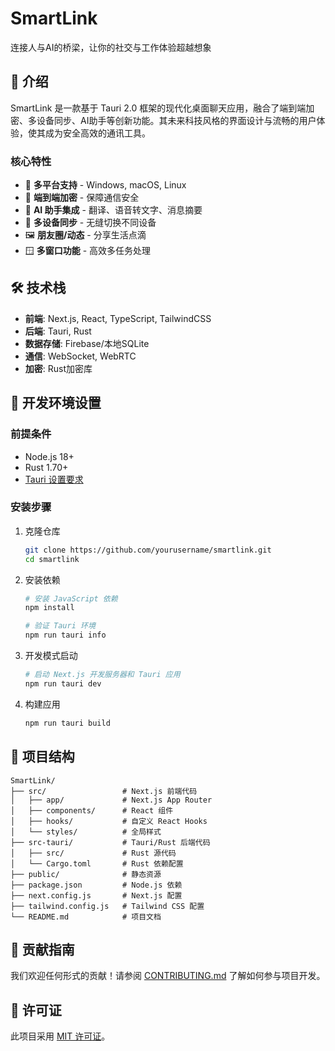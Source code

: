 # SmartLink

连接人与AI的桥梁，让你的社交与工作体验超越想象

## 🚀 介绍

SmartLink 是一款基于 Tauri 2.0 框架的现代化桌面聊天应用，融合了端到端加密、多设备同步、AI助手等创新功能。其未来科技风格的界面设计与流畅的用户体验，使其成为安全高效的通讯工具。

### 核心特性

- 📱 **多平台支持** - Windows, macOS, Linux
- 🔐 **端到端加密** - 保障通信安全
- 🤖 **AI 助手集成** - 翻译、语音转文字、消息摘要
- 🔄 **多设备同步** - 无缝切换不同设备
- 🖼 **朋友圈/动态** - 分享生活点滴
- 🪟 **多窗口功能** - 高效多任务处理

## 🛠️ 技术栈

- **前端**: Next.js, React, TypeScript, TailwindCSS
- **后端**: Tauri, Rust
- **数据存储**: Firebase/本地SQLite
- **通信**: WebSocket, WebRTC
- **加密**: Rust加密库

## 🔧 开发环境设置

### 前提条件

- Node.js 18+ 
- Rust 1.70+
- [Tauri 设置要求](https://tauri.app/v1/guides/getting-started/prerequisites)

### 安装步骤

1. 克隆仓库
   ```bash
   git clone https://github.com/yourusername/smartlink.git
   cd smartlink
   ```

2. 安装依赖
   ```bash
   # 安装 JavaScript 依赖
   npm install
   
   # 验证 Tauri 环境
   npm run tauri info
   ```

3. 开发模式启动
   ```bash
   # 启动 Next.js 开发服务器和 Tauri 应用
   npm run tauri dev
   ```

4. 构建应用
   ```bash
   npm run tauri build
   ```

## 📂 项目结构

```
SmartLink/
├── src/                 # Next.js 前端代码
│   ├── app/             # Next.js App Router
│   ├── components/      # React 组件
│   ├── hooks/           # 自定义 React Hooks
│   └── styles/          # 全局样式
├── src-tauri/           # Tauri/Rust 后端代码
│   ├── src/             # Rust 源代码
│   └── Cargo.toml       # Rust 依赖配置
├── public/              # 静态资源
├── package.json         # Node.js 依赖
├── next.config.js       # Next.js 配置
├── tailwind.config.js   # Tailwind CSS 配置
└── README.md            # 项目文档
```

## 🚀 贡献指南

我们欢迎任何形式的贡献！请参阅 [CONTRIBUTING.md](CONTRIBUTING.md) 了解如何参与项目开发。

## 📄 许可证

此项目采用 [MIT 许可证](LICENSE)。
